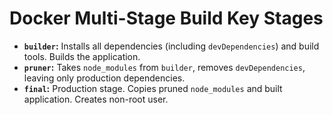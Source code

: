 # Docker Multi-Stage Build Key Stages

* **`builder`:** Installs all dependencies (including `devDependencies`) and build tools. Builds the application.
* **`pruner`:** Takes `node_modules` from `builder`, removes `devDependencies`, leaving only production dependencies.
* **`final`:** Production stage. Copies pruned `node_modules` and built application. Creates non-root user.
